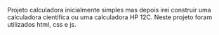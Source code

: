 Projeto calculadora inicialmente simples mas depois irei construir uma calculadora científica ou uma calculadora HP 12C. Neste projeto foram utilizados html, css e js.
